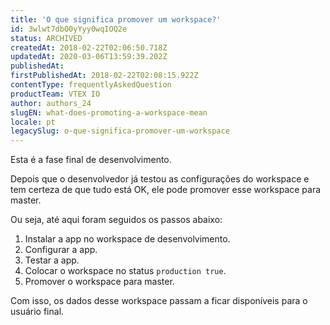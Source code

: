 ```yaml
---
title: 'O que significa promover um workspace?'
id: 3wlwt7dbO0yYyy0wqIOQ2e
status: ARCHIVED
createdAt: 2018-02-22T02:06:50.718Z
updatedAt: 2020-03-06T13:59:39.202Z
publishedAt: 
firstPublishedAt: 2018-02-22T02:08:15.922Z
contentType: frequentlyAskedQuestion
productTeam: VTEX IO
author: authors_24
slugEN: what-does-promoting-a-workspace-mean
locale: pt
legacySlug: o-que-significa-promover-um-workspace
---
```


Esta é a fase final de desenvolvimento.

Depois que o desenvolvedor já testou as configurações do workspace e tem certeza de que tudo está OK, ele pode promover esse workspace para master.

Ou seja, até aqui foram seguidos os passos abaixo:
1. Instalar a app no workspace de desenvolvimento.
2. Configurar a app.
3. Testar a app.
4. Colocar o workspace no status `production true`.
5. Promover o workspace para master.

Com isso, os dados desse workspace passam a ficar disponíveis para o usuário final.
